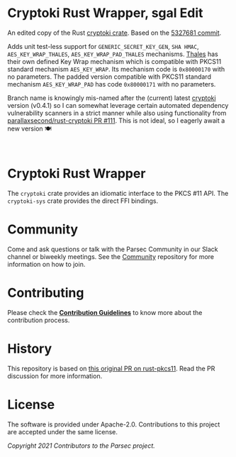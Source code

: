 # Cryptoki Rust Wrapper, sgal Edit

An edited copy of the Rust [cryptoki crate](https://crates.io/crates/cryptoki). Based on the [5327681 commit](https://github.com/parallaxsecond/rust-cryptoki/commit/53276818a583f717a3306a61cfd6583af706f3d6).

Adds unit test-less support for `GENERIC_SECRET_KEY_GEN`, `SHA HMAC`, `AES_KEY_WRAP_THALES`, `AES_KEY_WRAP_PAD_THALES` mechanisms. [Thales](https://cpl.thalesgroup.com/) has their own defined Key Wrap mechanism which is compatible with PKCS11 standard mechanism `AES_KEY_WRAP`. Its mechanism code is `0x80000170` with no parameters. The padded version compatible with PKCS11 standard mechanism `AES_KEY_WRAP_PAD` has code `0x80000171` with no parameters.

Branch name is knowingly mis-named after the (current) latest [cryptoki](https://crates.io/crates/cryptoki) version (v0.4.1) so I can somewhat leverage certain automated dependency vulnerability scanners in a strict manner while also using functionality from [parallaxsecond/rust-cryptoki PR #111](https://github.com/parallaxsecond/rust-cryptoki/pull/111). This is not ideal, so I eagerly await a new version 🍽️

<br>

# Cryptoki Rust Wrapper

The `cryptoki` crate provides an idiomatic interface to the PKCS #11 API.
The `cryptoki-sys` crate provides the direct FFI bindings.

# Community

Come and ask questions or talk with the Parsec Community in our Slack channel or biweekly meetings.
See the [Community](https://github.com/parallaxsecond/community) repository for more information on how to join.

# Contributing

Please check the [**Contribution
Guidelines**](https://parallaxsecond.github.io/parsec-book/contributing/index.html) to know more
about the contribution process.

# History

This repository is based on [this original PR on rust-pkcs11](https://github.com/mheese/rust-pkcs11/pull/43).
Read the PR discussion for more information.

# License

The software is provided under Apache-2.0. Contributions to this project are accepted under the same license.

*Copyright 2021 Contributors to the Parsec project.*
